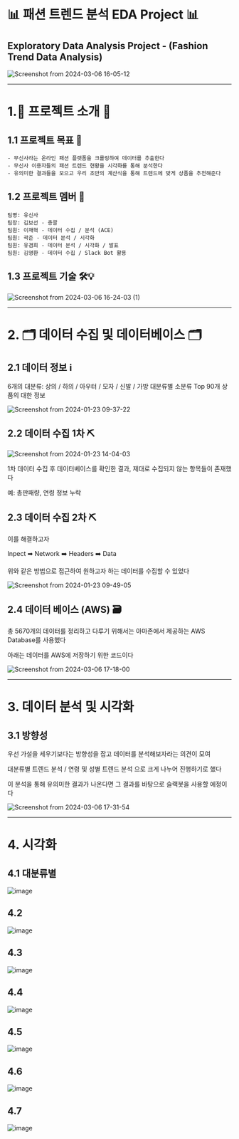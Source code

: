 # 📊 패션 트렌드 분석 EDA Project 📊

## Exploratory Data Analysis Project - (Fashion Trend Data Analysis)


![Screenshot from 2024-03-06 16-05-12](https://github.com/addinedu-ros-4th/eda-repo-3/assets/155615876/b96088ff-ee1d-4819-be2b-bdf59cefb798)

---

# 1.🤔 프로젝트 소개 🤔

## 1.1 프로젝트 목표 🎯 

```
- 무신사라는 온라인 패션 플랫폼을 크롤링하여 데이터를 추출한다
- 무신사 이용자들의 패션 트렌드 현황을 시각화를 통해 분석한다
- 유의미한 결과들을 모으고 우리 조만의 계산식을 통해 트렌드에 맞게 상품을 추천해준다

```

## 1.2 프로젝트 멤버 👥

```
팀명: 유신사
팀장: 김보선 - 총괄
팀원: 이재혁 - 데이터 수집 / 분석 (ACE)
팀원: 곽준 - 데이터 분석 / 시각화
팀원: 유겸희 - 데이터 분석 / 시각화 / 발표
팀원: 김영환 - 데이터 수집 / Slack Bot 활용

```

## 1.3 프로젝트 기술 🛠💡

![Screenshot from 2024-03-06 16-24-03 (1)](https://github.com/addinedu-ros-4th/eda-repo-3/assets/155615876/2cac35c3-d4a6-43ef-9773-f928a6243d63)


---

# 2. 🗂️ 데이터 수집 및 데이터베이스 🗂️

## 2.1 데이터 정보 ℹ️

6개의 대분류: 상의 / 하의 / 아우터 / 모자 / 신발 / 가방
대분류별 소분류 Top 90개 상품의 대한 정보

![Screenshot from 2024-01-23 09-37-22](https://github.com/addinedu-ros-4th/eda-repo-3/assets/155615876/4379decc-f104-4896-a19f-e61a7d43a2bc)

## 2.2 데이터 수집 1차 ⛏️

![Screenshot from 2024-01-23 14-04-03](https://github.com/addinedu-ros-4th/eda-repo-3/assets/155615876/556f56ef-7810-42bf-9b67-3ee1d60fef0e)

1차 데이터 수집 후 데이터베이스를 확인한 결과, 제대로 수집되지 않는 항목들이 존재했다

예: 총판패량, 연령 정보 누락

## 2.3 데이터 수집 2차 ⛏️

이를 해결하고자 

Inpect ➡ Network ➡️ Headers ➡️ Data

위와 같은 방법으로 접근하여 원하고자 하는 데이터를 수집할 수 있었다

![Screenshot from 2024-01-23 09-49-05](https://github.com/addinedu-ros-4th/eda-repo-3/assets/155615876/6a05498e-d2dd-4d49-929e-3c02820f154e)

## 2.4 데이터 베이스 (AWS) 🗃️

총 5670개의 데이터를 정리하고 다루기 위해서는 아마존에서 제공하는 AWS Database를 사용했다

아래는 데이터를 AWS에 저장하기 위한 코드이다

![Screenshot from 2024-03-06 17-18-00](https://github.com/addinedu-ros-4th/eda-repo-3/assets/155615876/7df3aa1b-e7b0-4a28-9c2f-02e3bf22deee)

***

# 3. 데이터 분석 및 시각화

## 3.1 방향성

우선 가설을 세우기보다는 방향성을 잡고 데이터를 분석해보자라는 의견이 모여 

대분류별 트렌드 분석 / 연령 및 성별 트렌드 분석 으로 크게 나누어 진행하기로 했다

이 분석을 통해 유의미한 결과가 나온다면 그 결과를 바탕으로 슬랙봇을 사용할 에정이다

![Screenshot from 2024-03-06 17-31-54](https://github.com/addinedu-ros-4th/eda-repo-3/assets/155615876/37fff6f7-b18a-4df4-b42b-1710287c3426)

***

# 4. 시각화
## 4.1 대분류별 
![image](https://github.com/addinedu-ros-4th/eda-repo-3/assets/155615876/03834a13-ae89-47c1-8ca7-b23fba0add51)

## 4.2
![image](https://github.com/addinedu-ros-4th/eda-repo-3/assets/155615876/36d31dac-b69d-4fc5-afef-15194785aa22)

## 4.3
![image](https://github.com/addinedu-ros-4th/eda-repo-3/assets/155615876/4eb6a9ec-f10e-4e52-a0fc-cd5fec4673a7)

## 4.4
![image](https://github.com/addinedu-ros-4th/eda-repo-3/assets/155615876/9ecde54d-526e-40e0-9aa9-8d5166dfae09)

## 4.5
![image](https://github.com/addinedu-ros-4th/eda-repo-3/assets/155615876/b0591d2a-59a7-4012-83d4-03e7dc38cc1a)


## 4.6
![image](https://github.com/addinedu-ros-4th/eda-repo-3/assets/155615876/8521e07b-6fc1-448c-8907-b8dfa9f2d40b)

## 4.7
![image](https://github.com/addinedu-ros-4th/eda-repo-3/assets/155615876/285a7937-cd7a-4568-8083-1eb6760f2606)
